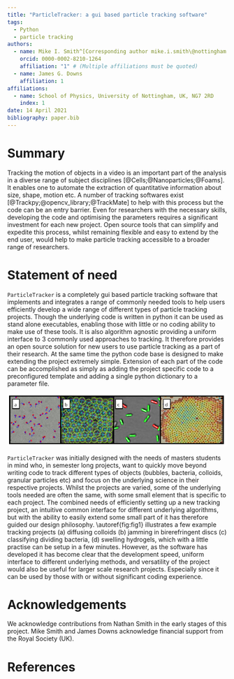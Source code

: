 ```yaml
---
title: "ParticleTracker: a gui based particle tracking software"
tags:
  - Python
  - particle tracking
authors:
  - name: Mike I. Smith^[Corresponding author mike.i.smith\@nottingham.ac.uk]
    orcid: 0000-0002-8210-1264
    affiliation: "1" # (Multiple affiliations must be quoted)
  - name: James G. Downs
    affiliation: 1
affiliations:
  - name: School of Physics, University of Nottingham, UK, NG7 2RD
    index: 1
date: 14 April 2021
bibliography: paper.bib
---
```


# Summary

Tracking the motion of objects in a video is an important part of the
analysis in a diverse range of subject disciplines [@Cells;@Nanoparticles;@Foams]. It enables one to automate the extraction of quantitative information about size, shape, motion etc. A number of tracking softwares exist [@Trackpy;@opencv_library;@TrackMate] to help with this process but the code can be an entry barrier.
Even for researchers with the necessary skills, developing the code and optimising the parameters requires a significant investment for each new project. Open source tools that can simplify and expedite this process, whilst remaining flexible and easy to extend by the end user, would help to make particle tracking
accessible to a broader range of researchers.

# Statement of need

`ParticleTracker` is a completely gui based particle tracking software
that implements and integrates a range of commonly needed tools to help users efficiently develop a wide range of different types of particle tracking projects.
Though the underlying code is written in python it can be used as stand alone executables, enabling those with little or no coding ability to make use of these tools. It is also algorithm agnostic providing a uniform interface to 3 commonly used approaches to tracking. It therefore provides an open source solution for new users to use particle tracking as a part of their research. At the same time the python code base is designed to make extending the project extremely simple. Extension
of each part of the code can be accomplished as simply as adding the project specific
code to a preconfigured template and adding a single python dictionary to a parameter file.

![Example projects created using ParticleTracker (a) diffusing colloids (b) stress transmission in jammed birefringent discs (c) identifying dividing bacteria (d) swelling in hydrogel particles .\label{fig:fig1}](graphicalabstractfig.png)

`ParticleTracker` was initially designed with the needs of masters students in mind who,
in semester long projects, want to quickly move beyond writing code to track different types of objects (bubbles, bacteria, colloids, granular particles etc)
and focus on the underlying science in their respective projects. Whilst the projects
are varied, some of the underlying tools needed are often the same, with some small element that is specific to each project. The combined needs of efficiently setting up a new tracking project, an intuitive common interface for different underlying algorithms, but with the ability to easily extend some small part of it has therefore guided our design philosophy. \autoref{fig:fig1} illustrates a few example tracking projects (a) diffusing colloids (b) jamming in birerefringent discs (c) classifying dividing bacteria, (d) swelling hydrogels, which with a little practise can be setup in a few minutes. However, as the software has developed it has become clear that the development speed, uniform interface to different underlying methods, and versatility of the project would also be useful for larger scale research projects. Especially since it can be used by those with or without significant coding experience.

# Acknowledgements

We acknowledge contributions from Nathan Smith in the early stages of this project. Mike Smith and James Downs acknowledge financial support from the Royal Society (UK).

# References
